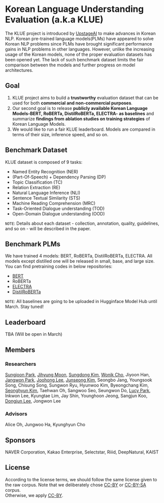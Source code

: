 # Korean Language Understanding Evaluation (a.k.a KLUE) 

The KLUE project is introduced by [UpstageAI](https://www.upstage.ai/) to make advances in Korean NLP. Korean pre-trained language models(PLMs) have appeared to solve Korean NLP problems since PLMs have brought significant performance gains in NLP problems in other languages. However, unlike the increasing usage of the Korean models, none of the proper evaluation datasets has been opened yet. The lack of such benchmark dataset limits the fair comparison between the models and further progress on model architectures.

## Goal
1. KLUE project aims to build a **trustworthy** evaluation dataset that can be used for both **commercial and non-commercial purposes**. 
2. Our second goal is to release **publicly available Korean Language Models-BERT, RoBERTa, DistilRoBERTa, ELECTRA- as baselines** and summarize **findings from ablation studies on training strategies** of Korean Language Models.
3. We would like to run a fair KLUE leaderboard. Models are compared in terms of their size, inference speed, and so on.

## Benchmark Dataset
KLUE dataset is composed of 9 tasks:
- Named Entity Recognition (NER)
- (Part-Of-Speech) + Dependency Parsing (DP)
- Topic Classification (TC)
- Relation Extraction (RE)
- Natural Language Inference (NLI)
- Sentence Textual Similarity (STS)
- Machine Reading Comprehension (MRC)
- Task-Oriented Dialogue understanding (TOD)
- Open-Domain Dialogue understanding (OOD)

`NOTE`: Details about each dataset - collection, annotation, quality, guidelines, and so on - will be described in the paper.

## Benchmark PLMs
We have trained 4 models: BERT, RoBERTa, DistilRoBERTa, ELECTRA. All models except distilled one will be released in small, base, and large size. <br>
You can find pretraining codes in below repositories:
- [BERT](https://github.com/Korean-Benchmark/KLUE-BERT)
- RoBERTa
- [ELECTRA](https://github.com/Korean-Benchmark/KLUE-ELECTRA)
- [DistilRoBERTa](https://github.com/Korean-Benchmark/KLUE-DistilBERT)

`NOTE`:  All baselines are going to be uploaded in Hugginface Model Hub until March. Stay tuned!

## Leaderboard
TBA (Will be open in March)

## Members
### Researchers
[Sungjoon Park](https://github.com/SungjoonPark), [Jihyung Moon](https://github.com/inmoonlight), [Sungdong Kim](https://github.com/DSKSD), [Wonik Cho](https://github.com/warnikchow), Jiyoon Han, [Jangwon Park](https://github.com/monologg), [Joohong Lee](https://github.com/roomylee), [Junseong Kim](https://github.com/codertimo), Seongbo Jang, Youngsook Song, Chisung Song, Sungwon Ryu, Hyunwoo Kim, Byeongchang Kim, [Seonghyun Kim](https://github.com/MrBananaHuman), Taehwan Oh, Sangwoo Seo, Seungwon Do, [Lucy Park](https://github.com/e9t), Inkwon Lee, Kyungtae Lim, Jay Shin, Younghoon Jeong, Sangjun Koo, [Dongjun Lee](https://github.com/DongJunLee), Jongwon Lee

### Advisors
Alice Oh, Jungwoo Ha, Kyunghyun Cho


## Sponsors
NAVER Corporation, Kakao Enterprise, Selectstar, Riiid, DeepNatural, KAIST

## License

According to the license terms, we should follow the same license given to the raw corpus. Note that we deliberately chose [CC-BY](https://creativecommons.org/licenses/by/4.0/) or [CC-BY-SA](https://creativecommons.org/licenses/by-sa/4.0/) corpus. <br>
Otherwise, we apply [CC-BY](https://creativecommons.org/licenses/by/4.0/). 
